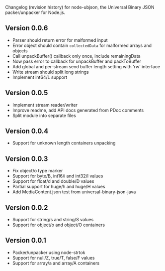 Changelog (revision history) for node-ubjson,
the Universal Binary JSON packer/unpacker for Node.js.

## Version 0.0.6

  * Parser should return error for malformed input
  * Error object should contain `collectedData` for malformed arrays and objects
  * Call unpackBuffer() callback only once, include remainingData
  * Now pass error to callback for unpackBuffer and packToBuffer
  * Add global and per-stream send buffer length setting with 'rw' interface
  * Write stream should split long strings
  * Implement int64/L support

## Version 0.0.5

  * Implement stream reader/writer
  * Improve readme, add API docs generated from PDoc comments
  * Split module into separate files

## Version 0.0.4

  * Support for unknown length containers unpacking

## Version 0.0.3

  * Fix object/o type marker
  * Support for byte/B, int16/i and int32/I values
  * Support for float/d and double/D values
  * Partial support for huge/h and huge/H values
  * Add MediaContent.json test from universal-binary-json-java

## Version 0.0.2

  * Support for string/s and string/S values
  * Support for object/o and object/O containers

## Version 0.0.1

  * Packer/unpacker using node-strtok
  * Support for null/Z, true/T, false/F values
  * Support for array/a and array/A containers

